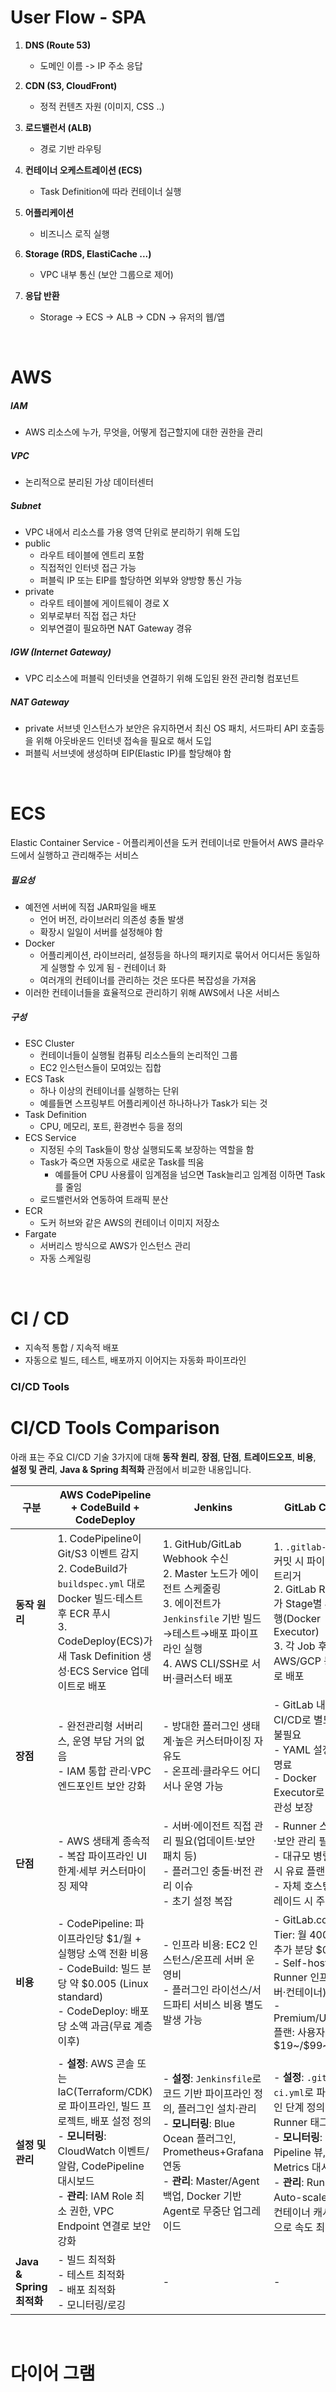 # User Flow - SPA
1. **DNS (Route 53)**
   - 도메인 이름 -> IP 주소 응답

3. **CDN (S3, CloudFront)**
   - 정적 컨텐츠 자원 (이미지, CSS ..)

4. **로드밸런서 (ALB)**
   - 경로 기반 라우팅

5. **컨테이너 오케스트레이션 (ECS)**
   - Task Definition에 따라 컨테이너 실행

6. **어플리케이션**
    - 비즈니스 로직 실행

7. **Storage (RDS, ElastiCache ...)**
    - VPC 내부 통신 (보안 그룹으로 제어)

8. **응답 반환**
    - Storage -> ECS -> ALB -> CDN -> 유저의 웹/앱


<br>


# AWS
##### IAM
- AWS 리소스에 누가, 무엇을, 어떻게 접근할지에 대한 권한을 관리
##### VPC
- 논리적으로 분리된 가상 데이터센터
##### Subnet
- VPC 내에서 리소스를 가용 영역 단위로 분리하기 위해 도입
- public
    - 라우트 테이블에 엔트리 포함
    - 직접적인 인터넷 접근 가능
    - 퍼블릭 IP 또는 EIP를 할당하면 외부와 양방향 통신 가능
- private
    - 라우트 테이블에 게이트웨이 경로 X
    - 외부로부터 직접 접근 차단
    - 외부연결이 필요하면 NAT Gateway 경유
##### IGW (Internet Gateway)
- VPC 리소스에 퍼블릭 인터넷을 연결하기 위해 도입된 완전 관리형 컴포넌트
##### NAT Gateway
- private 서브넷 인스턴스가 보안은 유지하면서 최신 OS 패치, 서드파티 API 호출등을 위해 아웃바운드 인터넷 접속을 필요로 해서 도입
- 퍼블릭 서브넷에 생성하며 EIP(Elastic IP)를 할당해야 함


<br>


# ECS
Elastic Container Service  - 어플리케이션을 도커 컨테이너로 만들어서 AWS 클라우드에서 실행하고 관리해주는 서비스
##### 필요성
- 예전엔 서버에 직접 JAR파일을 배포
    - 언어 버전, 라이브러리 의존성 충돌 발생
    - 확장시 일일이 서버를 설정해야 함
- Docker
    - 어플리케이션, 라이브러리, 설정등을 하나의 패키지로 묶어서 어디서든 동일하게 실행할 수 있게 됨 - 컨테이너 화
    - 여러개의 컨테이너를 관리하는 것은 또다른 복잡성을 가져옴
- 이러한 컨테이너들을 효율적으로 관리하기 위해 AWS에서 나온 서비스
##### 구성
- ESC Cluster
    - 컨테이너들이 실행될 컴퓨팅 리소스들의 논리적인 그룹
    - EC2 인스턴스들이 모여있는 집합
- ECS Task
    - 하나 이상의 컨테이너를 실행하는 단위
    - 예를들면 스프링부트 어플리케이션 하나하나가 Task가 되는 것
- Task Definition
  - CPU, 메모리, 포트, 환경번수 등을 정의
- ECS Service
    - 지정된 수의 Task들이 항상 실행되도록 보장하는 역할을 함
    - Task가 죽으면 자동으로 새로운 Task를 띄움
        - 예를들어 CPU 사용률이 임계점을 넘으면 Task늘리고 임계점 이하면 Task를 줄임
    - 로드밸런서와 연동하여 트래픽 분산
- ECR
    - 도커 허브와 같은 AWS의 컨테이너 이미지 저장소
- Fargate
    - 서버리스 방식으로 AWS가 인스턴스 관리
    - 자동 스케일링


<br>


# CI / CD
- 지속적 통합 / 지속적 배포
- 자동으로 빌드, 테스트, 배포까지 이어지는 자동화 파이프라인

### CI/CD Tools
# CI/CD Tools Comparison

아래 표는 주요 CI/CD 기술 3가지에 대해 **동작 원리**, **장점**, **단점**, **트레이드오프**, **비용**, **설정 및 관리**, **Java & Spring 최적화** 관점에서 비교한 내용입니다.

| 구분             | **AWS CodePipeline + CodeBuild + CodeDeploy**                                                                                                                                                             | **Jenkins**                                                                                                                                                                                                         | **GitLab CI/CD**                                                                                                                                                                                                                                 |
|----------|------------------------------------------------------------------------------------------------------------------------------------------------------------------------------------------------------|-----------------------------------------------------------------------------------------------------------------------------------------------------------------------------------------------------------------|----------------------------------------------------------------------------------------------------------------------------------------------------------------------------------------------------------------------------------------------|
| **동작 원리**    | 1. CodePipeline이 Git/S3 이벤트 감지<br>2. CodeBuild가 `buildspec.yml` 대로 Docker 빌드·테스트 후 ECR 푸시<br>3. CodeDeploy(ECS)가 새 Task Definition 생성·ECS Service 업데이트로 배포                           | 1. GitHub/GitLab Webhook 수신<br>2. Master 노드가 에이전트 스케줄링<br>3. 에이전트가 `Jenkinsfile` 기반 빌드→테스트→배포 파이프라인 실행<br>4. AWS CLI/SSH로 서버·클러스터 배포                                 | 1. `.gitlab-ci.yml` 커밋 시 파이프라인 트리거<br>2. GitLab Runner가 Stage별 Job 실행(Docker Executor)<br>3. 각 Job 후 AWS/GCP 등 외부로 배포                                                                                                  |
| **장점**        | - 완전관리형 서버리스, 운영 부담 거의 없음<br>- IAM 통합 관리·VPC 엔드포인트 보안 강화                                                                                                                            | - 방대한 플러그인 생태계·높은 커스터마이징 자유도<br>- 온프레·클라우드 어디서나 운영 가능                                                                                                                               | - GitLab 내장 CI/CD로 별도 서버 불필요<br>- YAML 설정 단순·명료<br>- Docker Executor로 환경 일관성 보장                                                                                                                                        |
| **단점**        | - AWS 생태계 종속적<br>- 복잡 파이프라인 UI 한계·세부 커스터마이징 제약                                                                                                                                           | - 서버·에이전트 직접 관리 필요(업데이트·보안 패치 등)<br>- 플러그인 충돌·버전 관리 이슈<br>- 초기 설정 복잡                                                                                                             | - Runner 스케일링·보안 관리 필요<br>- 대규모 병렬 처리 시 유료 플랜 필요<br>- 자체 호스팅 업그레이드 시 주의사항                                                                                                                               |
| **비용**        | - CodePipeline: 파이프라인당 \$1/월 + 실행당 소액 전환 비용<br>- CodeBuild: 빌드 분당 약 \$0.005 (Linux standard)<br>- CodeDeploy: 배포당 소액 과금(무료 계층 이후)                                            | - 인프라 비용: EC2 인스턴스/온프레 서버 운영비<br>- 플러그인 라이선스/서드파티 서비스 비용 별도 발생 가능                                                                                  | - GitLab.com 무료 Tier: 월 400 CI분, 추가 분당 \$0.008<br>- Self-hosted: Runner 인프라(서버·컨테이너) 운영비<br>- Premium/Ultimate 플랜: 사용자당 월 \$19~/\$99~                                                   |
| **설정 및 관리** | - **설정**: AWS 콘솔 또는 IaC(Terraform/CDK)로 파이프라인, 빌드 프로젝트, 배포 설정 정의<br>- **모니터링**: CloudWatch 이벤트/알람, CodePipeline 대시보드<br>- **관리**: IAM Role 최소 권한, VPC Endpoint 연결로 보안 강화 | - **설정**: `Jenkinsfile`로 코드 기반 파이프라인 정의, 플러그인 설치·관리<br>- **모니터링**: Blue Ocean 플러그인, Prometheus+Grafana 연동<br>- **관리**: Master/Agent 백업, Docker 기반 Agent로 무중단 업그레이드 | - **설정**: `.gitlab-ci.yml`로 파이프라인 단계 정의, Runner 태그 관리<br>- **모니터링**: GitLab Pipeline 뷰, Metrics 대시보드<br>- **관리**: Runner Auto-scale 설정, 컨테이너 캐시 전략으로 속도 최적화 |
| **Java & Spring 최적화** | - 빌드 최적화<br>- 테스트 최적화<br>- 배포 최적화<br>- 모니터링/로깅 | - | -  |


<br>

# 다이어 그램


